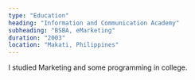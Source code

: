 ```yaml
---
type: "Education"
heading: "Information and Communication Academy"
subheading: "BSBA, eMarketing"
duration: "2003"
location: "Makati, Philippines"
---
```


I studied Marketing and some programming in college.
